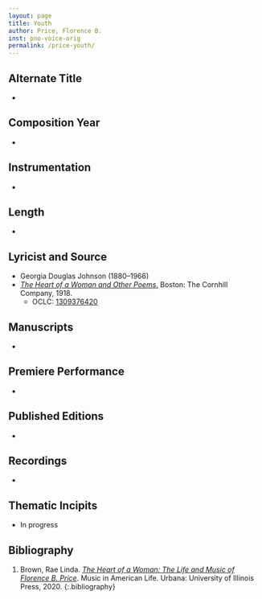 ```yaml
---
layout: page
title: Youth
author: Price, Florence B.
inst: pno-voice-orig
permalink: /price-youth/
---
```


## Alternate Title
- 

## Composition Year
- 

## Instrumentation
- 

## Length
- 

## Lyricist and Source
- Georgia Douglas Johnson (1880&ndash;1966)
- [*The Heart of a Woman and Other Poems*.](https://books.google.com/books?id=1Ru-P5lGEAYC) Boston: The Cornhill Company, 1918.
    * OCLC: <a href="https://search.worldcat.org/title/1309376420" target="_blank">1309376420</a>

## Manuscripts
- 

## Premiere Performance
- 

## Published Editions
- 

## Recordings
- 

## Thematic Incipits
- In progress

## Bibliography
1. Brown, Rae Linda. <a href="https://www.worldcat.org/title/1122800180" target="_blank">*The Heart of a Woman: The Life and Music of Florence B. Price*</a>. Music in American Life. Urbana: University of Illinois Press, 2020.
{:.bibliography}
